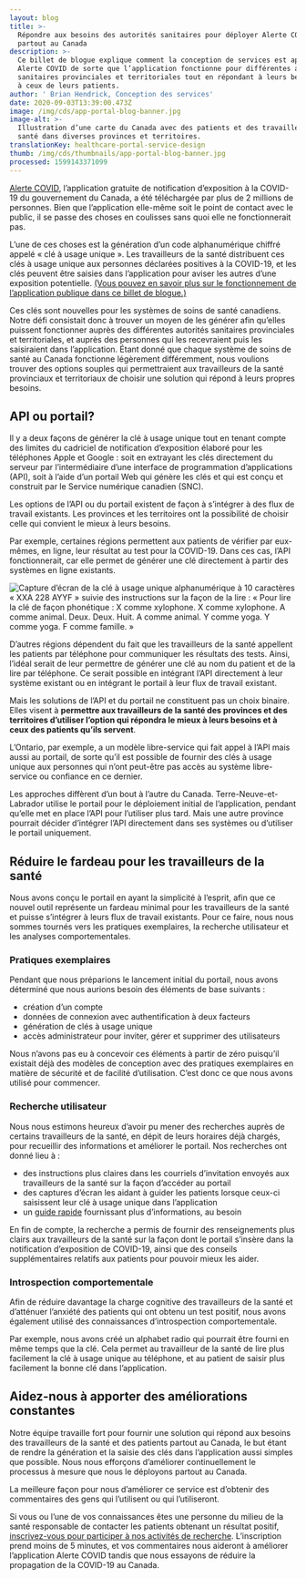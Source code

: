 ```yaml
---
layout: blog
title: >-
  Répondre aux besoins des autorités sanitaires pour déployer Alerte COVID
  partout au Canada
description: >-
  Ce billet de blogue explique comment la conception de services est appliquée à
  Alerte COVID de sorte que l’application fonctionne pour différentes autorités
  sanitaires provinciales et territoriales tout en répondant à leurs besoins et
  à ceux de leurs patients.
author: ' Brian Hendrick, Conception des services'
date: 2020-09-03T13:39:00.473Z
image: /img/cds/app-portal-blog-banner.jpg
image-alt: >-
  Illustration d’une carte du Canada avec des patients et des travailleurs de la
  santé dans diverses provinces et territoires.
translationKey: healthcare-portal-service-design
thumb: /img/cds/thumbnails/app-portal-blog-banner.jpg
processed: 1599143371099
---
```

[Alerte COVID](https://www.canada.ca/fr/sante-publique/services/maladies/maladie-coronavirus-covid-19/alerte-covid.html), l’application gratuite de notification d’exposition à la COVID-19 du gouvernement du Canada, a été téléchargée par plus de 2 millions de personnes. Bien que l’application elle-même soit le point de contact avec le public, il se passe des choses en coulisses sans quoi elle ne fonctionnerait pas.

L’une de ces choses est la génération d’un code alphanumérique chiffré appelé « clé à usage unique ». Les travailleurs de la santé distribuent ces clés à usage unique aux personnes déclarées positives à la COVID-19, et les clés peuvent être saisies dans l’application pour aviser les autres d’une exposition potentielle. [(Vous pouvez en savoir plus sur le fonctionnement de l’application publique dans ce billet de blogue.)](https://numerique.canada.ca/2020/07/31/amélioration-continue-dalerte-covid/)

Ces clés sont nouvelles pour les systèmes de soins de santé canadiens. Notre défi consistait donc à trouver un moyen de les générer afin qu’elles puissent fonctionner auprès des différentes autorités sanitaires provinciales et territoriales, et auprès des personnes qui les recevraient puis les saisiraient dans l’application. Étant donné que chaque système de soins de santé au Canada fonctionne légèrement différemment, nous voulions trouver des options souples qui permettraient aux travailleurs de la santé provinciaux et territoriaux de choisir une solution qui répond à leurs propres besoins.

## API ou portail?

Il y a deux façons de générer la clé à usage unique tout en tenant compte des limites du cadriciel de notification d’exposition élaboré pour les téléphones Apple et Google : soit en extrayant les clés directement du serveur par l’intermédiaire d’une interface de programmation d’applications (API), soit à l’aide d’un portail Web qui génère les clés et qui est conçu et construit par le Service numérique canadien (SNC). 

Les options de l’API ou du portail existent de façon à s’intégrer à des flux de travail existants. Les provinces et les territoires ont la possibilité de choisir celle qui convient le mieux à leurs besoins.

Par exemple, certaines régions permettent aux patients de vérifier par eux-mêmes, en ligne, leur résultat au test pour la COVID-19. Dans ces cas, l’API fonctionnerait, car elle permet de générer une clé directement à partir des systèmes en ligne existants. 

![Capture d’écran de la clé à usage unique alphanumérique à 10 caractères « XXA 228 AYYF » suivie des instructions sur la façon de la lire : « Pour lire la clé de façon phonétique : X comme xylophone. X comme xylophone. A comme animal. Deux. Deux. Huit. A comme animal. Y comme yoga. Y comme yoga. F comme famille. »](https://cds-website-assets-prod.s3.ca-central-1.amazonaws.com/app_portal_blog_1_fr_53fc40f944.jpg)

D’autres régions dépendent du fait que les travailleurs de la santé appellent les patients par téléphone pour communiquer les résultats des tests. Ainsi, l’idéal serait de leur permettre de générer une clé au nom du patient et de la lire par téléphone. Ce serait possible en intégrant l’API directement à leur système existant ou en intégrant le portail à leur flux de travail existant.

Mais les solutions de l’API et du portail ne constituent pas un choix binaire. Elles visent à **permettre aux travailleurs de la santé des provinces et des territoires d’utiliser l’option qui répondra le mieux à leurs besoins et à ceux des patients qu’ils servent**. 

L’Ontario, par exemple, a un modèle libre-service qui fait appel à l’API mais aussi au portail, de sorte qu’il est possible de fournir des clés à usage unique aux personnes qui n’ont peut-être pas accès au système libre-service ou confiance en ce dernier. 

Les approches diffèrent d’un bout à l’autre du Canada. Terre-Neuve-et-Labrador utilise le portail pour le déploiement initial de l’application, pendant qu’elle met en place l’API pour l’utiliser plus tard. Mais une autre province pourrait décider d’intégrer l’API directement dans ses systèmes ou d’utiliser le portail uniquement. 

## Réduire le fardeau pour les travailleurs de la santé

Nous avons conçu le portail en ayant la simplicité à l’esprit, afin que ce nouvel outil représente un fardeau minimal pour les travailleurs de la santé et puisse s’intégrer à leurs flux de travail existants. Pour ce faire, nous nous sommes tournés vers les pratiques exemplaires, la recherche utilisateur et les analyses comportementales.

### Pratiques exemplaires

Pendant que nous préparions le lancement initial du portail, nous avons déterminé que nous aurions besoin des éléments de base suivants : 

* création d’un compte 
* données de connexion avec authentification à deux facteurs 
* génération de clés à usage unique 
* accès administrateur pour inviter, gérer et supprimer des utilisateurs

Nous n’avons pas eu à concevoir ces éléments à partir de zéro puisqu’il existait déjà des modèles de conception avec des pratiques exemplaires en matière de sécurité et de facilité d’utilisation. C’est donc ce que nous avons utilisé pour commencer. 

### Recherche utilisateur

Nous nous estimons heureux d’avoir pu mener des recherches auprès de certains travailleurs de la santé, en dépit de leurs horaires déjà chargés, pour recueillir des informations et améliorer le portail. Nos recherches ont donné lieu à :

* des instructions plus claires dans les courriels d’invitation envoyés aux travailleurs de la santé sur la façon d’accéder au portail
* des captures d’écran les aidant à guider les patients lorsque ceux-ci saisissent leur clé à usage unique dans l’application
* un [guide rapide](https://portail-alerte-covid.alpha.canada.ca/fr/quick-guide/) fournissant plus d’informations, au besoin

En fin de compte, la recherche a permis de fournir des renseignements plus clairs aux travailleurs de la santé sur la façon dont le portail s’insère dans la notification d’exposition de COVID-19, ainsi que des conseils supplémentaires relatifs aux patients pour pouvoir mieux les aider. 

### Introspection comportementale

Afin de réduire davantage la charge cognitive des travailleurs de la santé et d’atténuer l’anxiété des patients qui ont obtenu un test positif, nous avons également utilisé des connaissances d’introspection comportementale. 

Par exemple, nous avons créé un alphabet radio qui pourrait être fourni en même temps que la clé. Cela permet au travailleur de la santé de lire plus facilement la clé à usage unique au téléphone, et au patient de saisir plus facilement la bonne clé dans l’application.

## Aidez-nous à apporter des améliorations constantes

Notre équipe travaille fort pour fournir une solution qui répond aux besoins des travailleurs de la santé et des patients partout au Canada, le but étant de rendre la génération et la saisie des clés dans l’application aussi simples que possible. Nous nous efforçons d’améliorer continuellement le processus à mesure que nous le déployons partout au Canada. 

La meilleure façon pour nous d’améliorer ce service est d’obtenir des commentaires des gens qui l’utilisent ou qui l’utiliseront. 

Si vous ou l’une de vos connaissances êtes une personne du milieu de la santé responsable de contacter les patients obtenant un résultat positif, [inscrivez-vous pour participer à nos activités de recherche](https://numerique.canada.ca/inscription-recherche-alerte-covid/). L’inscription prend moins de 5 minutes, et vos commentaires nous aideront à améliorer l’application Alerte COVID tandis que nous essayons de réduire la propagation de la COVID-19 au Canada.
